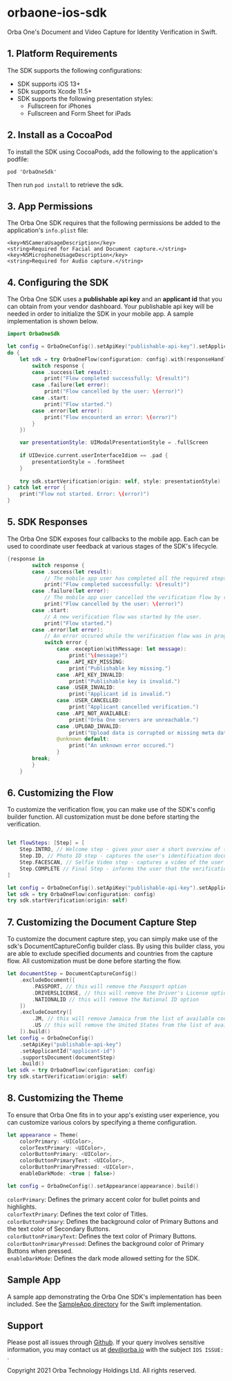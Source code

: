 # orbaone-ios-sdk
Orba One's Document and Video Capture for Identity Verification in Swift.

## 1. Platform Requirements

The SDK supports the following configurations:
- SDK supports iOS 13+
- SDk supports Xcode 11.5+
- SDK supports the following presentation styles:
    - Fullscreen for iPhones
    - Fullscreen and Form Sheet for iPads


## 2. Install as a CocoaPod

To install the SDK using CocoaPods, add the following to the application's podfile:

```
pod 'OrbaOneSdk'
```

Then run `pod install` to retrieve the sdk.

## 3. App Permissions

The Orba One SDK requires that the following permissions be added to the application's `info.plist` file:

```
<key>NSCameraUsageDescription</key>
<string>Required for Facial and Document capture.</string>
<key>NSMicrophoneUsageDescription</key>
<string>Required for Audio capture.</string>
```

## 4. Configuring the SDK

The Orba One SDK uses a **publishable api key** and an **applicant id** that you can obtain from your vendor dashboard. Your publishable api key will be needed in order to initialize the SDK in your mobile app. A sample implementation is shown below.

```swift
import OrbaOneSdk

let config = OrbaOneConfig().setApiKey("publishable-api-key").setApplicantId("applicant-id").setFlow([.INTRO, .ID, .FACESCAN]).build()
do {
    let sdk = try OrbaOneFlow(configuration: config).with(responseHandler: {response in
        switch response {
        case .success(let result):
            print("Flow completed successfully: \(result)")
        case .failure(let error):
            print("Flow cancelled by the user: \(error)")
        case .start:
            print("Flow started.")
        case .error(let error):
            print("Flow encounterd an error: \(error)")
        }
    })

    var presentationStyle: UIModalPresentationStyle = .fullScreen
            
    if UIDevice.current.userInterfaceIdiom == .pad {
        presentationStyle = .formSheet
    }
    
    try sdk.startVerification(origin: self, style: presentationStyle)
} catch let error {
    print("Flow not started. Error: \(error)")
}
```

## 5. SDK Responses

The Orba One SDK exposes four callbacks to the mobile app. Each can be used to coordinate user feedback at various stages of the SDK's lifecycle.

```swift
{response in
        switch response {
        case .success(let result):
            // The mobile app user has completed all the required steps and is returned to the view that initiated the SDK.
            print("Flow completed successfully: \(result)")
        case .failure(let error):
            // The mobile app user cancelled the verification flow by returning to view that initiated the SDK.
            print("Flow cancelled by the user: \(error)")
        case .start:
            // A new verification flow was started by the user.
            print("Flow started.")
        case .error(let error):
            // An error occured while the verification flow was in progress.
            switch error {
                case .exception(withMessage: let message):
                    print("\(message)")
                case .API_KEY_MISSING:
                    print("Publishable key missing.")
                case .API_KEY_INVALID:
                    print("Publishable key is invalid.")
                case .USER_INVALID:
                    print("Applicant id is invalid.")
                case .USER_CANCELLED:
                    print("Applicant cancelled verification.")
                case .API_NOT_AVAILABLE:
                    print("Orba One servers are unreachable.")
                case .UPLOAD_INVALID:
                    print("Upload data is corrupted or missing meta data.")
                @unknown default:
                    print("An unknown error occured.")
                }
        break;
        }
    }
```
## 6. Customizing the Flow

To customize the verification flow, you can make use of the SDK's config builder function. All customization must be done before starting the verification.

```swift

let flowSteps: [Step] = [
    Step.INTRO, // Welcome step - gives your user a short overview of the flow. [Optional, Default].
    Step.ID, // Photo ID step - captures the user's identification document. [Default].
    Step.FACESCAN, // Selfie Video step - captures a video of the user for liveness detection. [Default].
    Step.COMPLETE // Final Step - informs the user that the verification process is completed. [Optional].
]

let config = OrbaOneConfig().setApiKey("publishable-api-key").setApplicantId("applicant-id").setFlow(flowSteps).build()
let sdk = try OrbaOneFlow(configuration: config)
try sdk.startVerification(origin: self)
```

## 7. Customizing the Document Capture Step
To customize the document capture step, you can simply make use of the sdk's DocumentCaptureConfig builder class. By using this builder class, you are able to exclude specified documents and countries from the capture flow. All customization must be done before starting the flow.

``` swift
let documentStep = DocumentCaptureConfig()
    .excludeDocument([
        .PASSPORT, // this will remove the Passport option
        .DRIVERSLICENSE, // this will remove the Driver's License option
        .NATIONALID // this will remove the National ID option
    ])
    .excludeCountry([
        .JM, // this will remove Jamaica from the list of available countries
        .US // this will remove the United States from the list of available countries
    ]).build()
let config = OrbaOneConfig()
    .setApiKey("publishable-api-key")
    .setApplicantId("applicant-id")
    .supportsDocument(documentStep)
    .build()
let sdk = try OrbaOneFlow(configuration: config)
try sdk.startVerification(origin: self)
```

## 8. Customizing the Theme

To ensure that Orba One fits in to your app's existing user experience, you can customize various colors by specifying a theme configuration.

```swift
let appearance = Theme(
    colorPrimary: <UIColor>,
    colorTextPrimary: <UIColor>,
    colorButtonPrimary: <UIColor>,
    colorButtonPrimaryText: <UIColor>,
    colorButtonPrimaryPressed: <UIColor>,
    enableDarkMode: <true | false>)

let config = OrbaOneConfig().setAppearance(appearance).build()
```

```colorPrimary```: Defines the primary accent color for bullet points and highlights.\
```colorTextPrimary```: Defines the text color of Titles.\
```colorButtonPrimary```: Defines the background color of Primary Buttons and the text color of Secondary Buttons.\
```colorButtonPrimaryText```: Defines the text color of Primary Buttons.\
```colorButtonPrimaryPressed```: Defines the background color of Primary Buttons when pressed.\
```enableDarkMode```: Defines the dark mode allowed setting for the SDK.

## Sample App
A sample app demonstrating the Orba One SDK's implementation has been included. See the [SampleApp directory](https://github.com/orbaone/orbaone-ios-sdk/tree/main/SampleApp) for the Swift implementation.

## Support

Please post all issues through [Github](https://github.com/orbaone/orbaone-ios-sdk/issues). If your query involves sensitive information, you may contact us at dev@orba.io with the subject `IOS ISSUE: `.

Copyright 2021 Orba Technology Holdings Ltd. All rights reserved.
